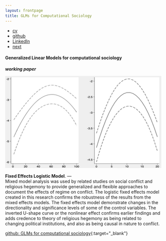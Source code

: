 ```yaml
---
layout: frontpage
title: GLMs for Computational Sociology
---
```


<div class="navbar">
  <div class="navbar-inner">
      <ul class="nav">
          <li><a href="{{ BASE_PATH }}/jshah-public.pdf">cv</a></li>
          <li><a href="https://github.com/javedmshah">github</a></li>
          <li><a href="https://linkedin.com/in/javedmaqboolshah">LinkedIn</a></li>
          <li><a href="emotion_agency.html">next</a></li>          
      </ul>
  </div>
</div>

#### Generalized Linear Models for computational sociology
***working paper***

<img src="relheg.png" alt="glm" width="800"/>

**Fixed Effects Logistic Model**. &mdash; <br>
Mixed model analysis was used by related studies on social conflict and religious hegemony to provide generalized and flexible approaches to document the effects of regime on conflict. The logistic fixed effects model created in this research confirms the robustness of the results from the mixed effects models. The fixed effects model demonstrate changes in the directionality and significance levels of some of the control variables. The inverted U-shape curve or the nonlinear effect confirms earlier findings and adds credence to theory of religious hegemony as being related to changing political institutions, and also as being causal in nature to conflict.

[github: GLMs for computational sociology](https://github.com/javedmshah/compute.glm.model){:target="_blank"}

